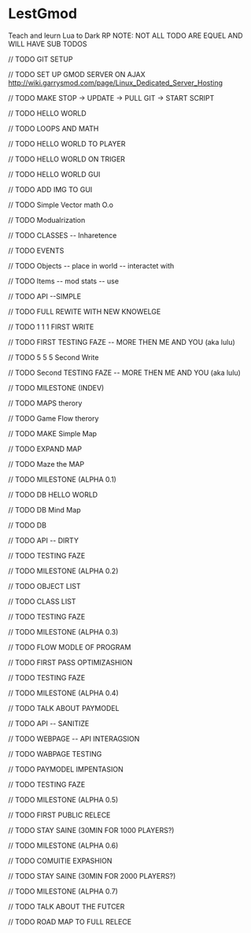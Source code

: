 # LestGmod
Teach and leurn Lua to Dark RP
NOTE: NOT ALL TODO ARE EQUEL AND WILL HAVE SUB TODOS

// TODO GIT SETUP

// TODO SET UP GMOD SERVER ON AJAX 
http://wiki.garrysmod.com/page/Linux_Dedicated_Server_Hosting

// TODO MAKE STOP -> UPDATE -> PULL GIT -> START SCRIPT

// TODO HELLO WORLD

// TODO LOOPS AND MATH

// TODO HELLO WORLD TO PLAYER

// TODO HELLO WORLD ON TRIGER

// TODO HELLO WORLD GUI

// TODO ADD IMG TO GUI

// TODO Simple Vector math O.o

// TODO Modualrization

// TODO CLASSES -- Inharetence

// TODO EVENTS

// TODO Objects -- place in world -- interactet with

// TODO Items -- mod stats -- use

// TODO API --SIMPLE

// TODO FULL REWITE WITH NEW KNOWELGE

// TODO 1 1 1 FIRST WRITE

// TODO FIRST TESTING FAZE -- MORE THEN ME AND YOU (aka lulu) 

// TODO 5 5 5 Second Write

// TODO Second TESTING FAZE -- MORE THEN ME AND YOU (aka lulu)

// TODO MILESTONE (INDEV)

// TODO MAPS therory

// TODO Game Flow therory

// TODO MAKE Simple Map

// TODO EXPAND MAP

// TODO Maze the MAP

// TODO MILESTONE (ALPHA 0.1)

// TODO DB HELLO WORLD

// TODO DB Mind Map

// TODO DB

// TODO API -- DIRTY

// TODO TESTING FAZE

// TODO MILESTONE (ALPHA 0.2)

// TODO OBJECT LIST

// TODO CLASS LIST

// TODO TESTING FAZE

// TODO MILESTONE (ALPHA 0.3)

// TODO FLOW MODLE OF PROGRAM

// TODO FIRST PASS OPTIMIZASHION

// TODO TESTING FAZE

// TODO MILESTONE (ALPHA 0.4)

// TODO TALK ABOUT PAYMODEL

// TODO API -- SANITIZE

// TODO WEBPAGE -- API INTERAGSION

// TODO WABPAGE TESTING

// TODO PAYMODEL IMPENTASION

// TODO TESTING FAZE

// TODO MILESTONE (ALPHA 0.5)

// TODO FIRST PUBLIC RELECE

// TODO STAY SAINE (30MIN FOR 1000 PLAYERS?)

// TODO MILESTONE (ALPHA 0.6)

// TODO COMUITIE EXPASHION

// TODO STAY SAINE (30MIN FOR 2000 PLAYERS?)

// TODO MILESTONE (ALPHA 0.7)

// TODO TALK ABOUT THE FUTCER

// TODO ROAD MAP TO FULL RELECE
